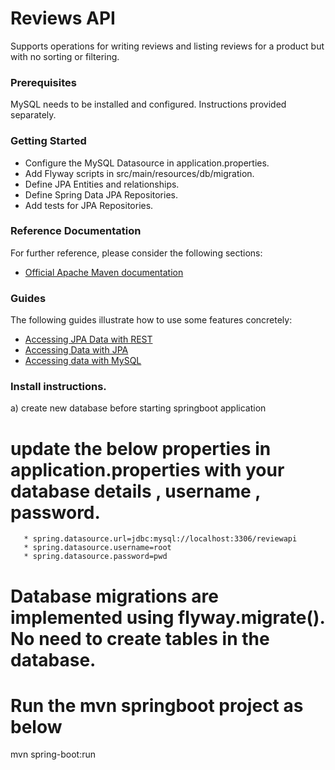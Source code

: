 # Reviews API
Supports operations for writing reviews and listing reviews for a product but with no sorting or filtering.

### Prerequisites
MySQL needs to be installed and configured. Instructions provided separately.

### Getting Started
* Configure the MySQL Datasource in application.properties.
* Add Flyway scripts in src/main/resources/db/migration.
* Define JPA Entities and relationships.
* Define Spring Data JPA Repositories.
* Add tests for JPA Repositories.

### Reference Documentation
For further reference, please consider the following sections:

* [Official Apache Maven documentation](https://maven.apache.org/guides/index.html)

### Guides
The following guides illustrate how to use some features concretely:

* [Accessing JPA Data with REST](https://spring.io/guides/gs/accessing-data-rest/)
* [Accessing Data with JPA](https://spring.io/guides/gs/accessing-data-jpa/)
* [Accessing data with MySQL](https://spring.io/guides/gs/accessing-data-mysql/)


###  Install instructions.

a) create new database before starting springboot application

# update the below properties in application.properties with your database details , username , password.

       * spring.datasource.url=jdbc:mysql://localhost:3306/reviewapi
       * spring.datasource.username=root
       * spring.datasource.password=pwd

# Database migrations are implemented using flyway.migrate().  No need to create tables in the database.

# Run the mvn springboot project as below

  mvn spring-boot:run
